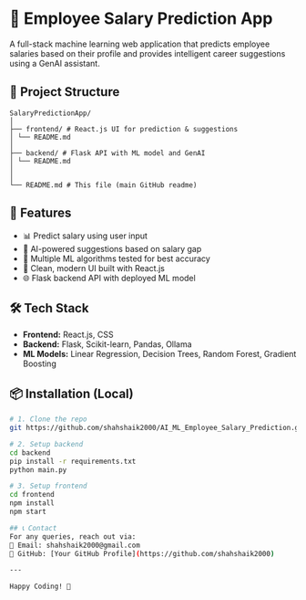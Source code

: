 # 💼 Employee Salary Prediction App

A full-stack machine learning web application that predicts employee salaries based on their profile and provides intelligent career suggestions using a GenAI assistant.

## 🧱 Project Structure
```
SalaryPredictionApp/
│
├── frontend/ # React.js UI for prediction & suggestions
│ └── README.md
│
├── backend/ # Flask API with ML model and GenAI
│ └── README.md
│
│
└── README.md # This file (main GitHub readme)
```

## 🚀 Features

- 📊 Predict salary using user input
- 🤖 AI-powered suggestions based on salary gap
- 🧠 Multiple ML algorithms tested for best accuracy
- 🎨 Clean, modern UI built with React.js
- 🌐 Flask backend API with deployed ML model

## 🛠 Tech Stack

- **Frontend:** React.js, CSS 
- **Backend:** Flask, Scikit-learn, Pandas, Ollama
- **ML Models:** Linear Regression, Decision Trees, Random Forest, Gradient Boosting

## 📦 Installation (Local)

```bash
# 1. Clone the repo
git https://github.com/shahshaik2000/AI_ML_Employee_Salary_Prediction.git

# 2. Setup backend
cd backend
pip install -r requirements.txt
python main.py

# 3. Setup frontend
cd frontend
npm install
npm start

## 📞 Contact  
For any queries, reach out via:  
📧 Email: shahshaik2000@gmail.com  
🔗 GitHub: [Your GitHub Profile](https://github.com/shahshaik2000)  

---

Happy Coding! 🚀